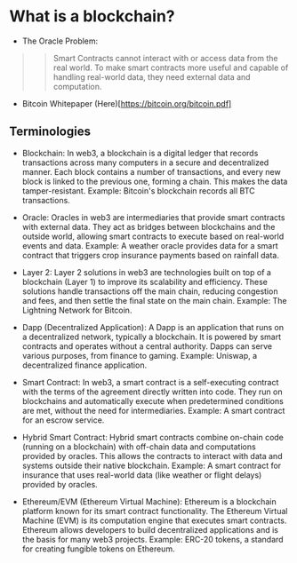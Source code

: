 # What is a blockchain?

- The Oracle Problem:

>> Smart Contracts cannot interact with or access data from the real world. To make smart contracts more useful and capable of handling real-world data, they need external data and computation.

- Bitcoin Whitepaper (Here)[https://bitcoin.org/bitcoin.pdf]

## Terminologies

- Blockchain: In web3, a blockchain is a digital ledger that records transactions across many computers in a secure and decentralized manner. Each block contains a number of transactions, and every new block is linked to the previous one, forming a chain. This makes the data tamper-resistant. Example: Bitcoin's blockchain records all BTC transactions.

- Oracle: Oracles in web3 are intermediaries that provide smart contracts with external data. They act as bridges between blockchains and the outside world, allowing smart contracts to execute based on real-world events and data. Example: A weather oracle provides data for a smart contract that triggers crop insurance payments based on rainfall data.

- Layer 2: Layer 2 solutions in web3 are technologies built on top of a blockchain (Layer 1) to improve its scalability and efficiency. These solutions handle transactions off the main chain, reducing congestion and fees, and then settle the final state on the main chain. Example: The Lightning Network for Bitcoin.

- Dapp (Decentralized Application): A Dapp is an application that runs on a decentralized network, typically a blockchain. It is powered by smart contracts and operates without a central authority. Dapps can serve various purposes, from finance to gaming. Example: Uniswap, a decentralized finance application.

- Smart Contract: In web3, a smart contract is a self-executing contract with the terms of the agreement directly written into code. They run on blockchains and automatically execute when predetermined conditions are met, without the need for intermediaries. Example: A smart contract for an escrow service.

- Hybrid Smart Contract: Hybrid smart contracts combine on-chain code (running on a blockchain) with off-chain data and computations provided by oracles. This allows the contracts to interact with data and systems outside their native blockchain. Example: A smart contract for insurance that uses real-world data (like weather or flight delays) provided by oracles.

- Ethereum/EVM (Ethereum Virtual Machine): Ethereum is a blockchain platform known for its smart contract functionality. The Ethereum Virtual Machine (EVM) is its computation engine that executes smart contracts. Ethereum allows developers to build decentralized applications and is the basis for many web3 projects. Example: ERC-20 tokens, a standard for creating fungible tokens on Ethereum.
